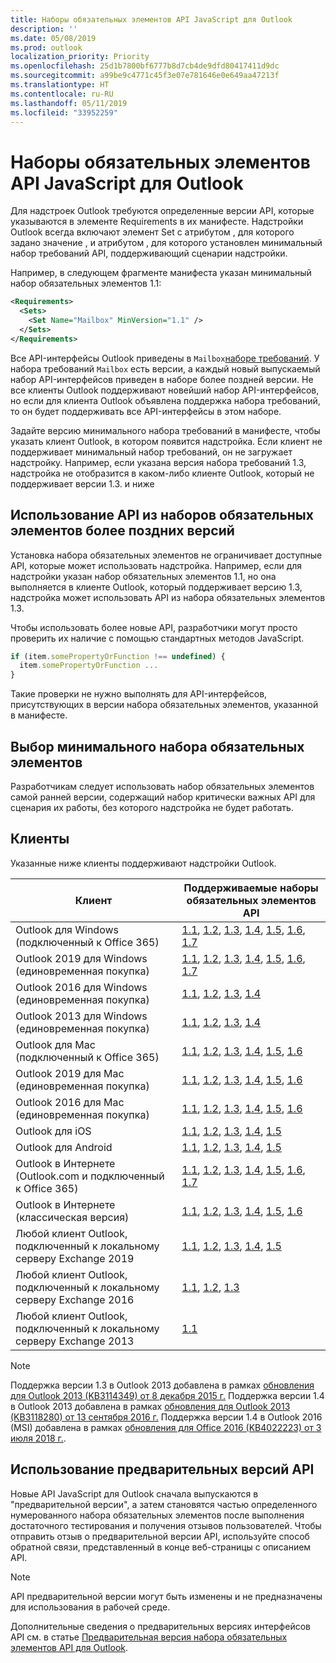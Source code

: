 ```yaml
---
title: Наборы обязательных элементов API JavaScript для Outlook
description: ''
ms.date: 05/08/2019
ms.prod: outlook
localization_priority: Priority
ms.openlocfilehash: 25d1b7800bf6777b8d7cb4de9dfd80417411d9dc
ms.sourcegitcommit: a99be9c4771c45f3e07e781646e0e649aa47213f
ms.translationtype: HT
ms.contentlocale: ru-RU
ms.lasthandoff: 05/11/2019
ms.locfileid: "33952259"
---
```

# <a name="outlook-javascript-api-requirement-sets"></a>Наборы обязательных элементов API JavaScript для Outlook

Для надстроек Outlook требуются определенные версии API, которые указываются в элементе Requirements в их манифесте. Надстройки Outlook всегда включают элемент Set с атрибутом , для которого задано значение , и атрибутом , для которого установлен минимальный набор требований API, поддерживающий сценарии надстройки.

Например, в следующем фрагменте манифеста указан минимальный набор обязательных элементов 1.1:

```xml
<Requirements>
  <Sets>
    <Set Name="Mailbox" MinVersion="1.1" />
  </Sets>
</Requirements>
```

Все API-интерфейсы Outlook приведены в `Mailbox`[наборе требований](/office/dev/add-ins/develop/specify-office-hosts-and-api-requirements). У набора требований `Mailbox` есть версии, а каждый новый выпускаемый набор API-интерфейсов приведен в наборе более поздней версии. Не все клиенты Outlook поддерживают новейший набор API-интерфейсов, но если для клиента Outlook объявлена поддержка набора требований, то он будет поддерживать все API-интерфейсы в этом наборе.

Задайте версию минимального набора требований в манифесте, чтобы указать клиент Outlook, в котором появится надстройка. Если клиент не поддерживает минимальный набор требований, он не загружает надстройку. Например, если указана версия набора требований 1.3, надстройка не отобразится в каком-либо клиенте Outlook, который не поддерживает версии 1.3. и ниже

## <a name="using-apis-from-later-requirement-sets"></a>Использование API из наборов обязательных элементов более поздних версий

Установка набора обязательных элементов не ограничивает доступные API, которые может использовать надстройка. Например, если для надстройки указан набор обязательных элементов 1.1, но она выполняется в клиенте Outlook, который поддерживает версию 1.3, надстройка может использовать API из набора обязательных элементов 1.3.

Чтобы использовать более новые API, разработчики могут просто проверить их наличие с помощью стандартных методов JavaScript.

```js
if (item.somePropertyOrFunction !== undefined) {
  item.somePropertyOrFunction ...
}
```

Такие проверки не нужно выполнять для API-интерфейсов, присутствующих в версии набора обязательных элементов, указанной в манифесте.

## <a name="choosing-a-minimum-requirement-set"></a>Выбор минимального набора обязательных элементов

Разработчикам следует использовать набор обязательных элементов самой ранней версии, содержащий набор критически важных API для сценария их работы, без которого надстройка не будет работать.

## <a name="clients"></a>Клиенты

Указанные ниже клиенты поддерживают надстройки Outlook.

| Клиент | Поддерживаемые наборы обязательных элементов API |
| --- | --- |
| Outlook для Windows (подключенный к Office 365) | [1.1](/office/dev/add-ins/reference/objectmodel/requirement-set-1.1/outlook-requirement-set-1.1), [1.2](/office/dev/add-ins/reference/objectmodel/requirement-set-1.2/outlook-requirement-set-1.2), [1.3](/office/dev/add-ins/reference/objectmodel/requirement-set-1.3/outlook-requirement-set-1.3), [1.4](/office/dev/add-ins/reference/objectmodel/requirement-set-1.4/outlook-requirement-set-1.4), [1.5](/office/dev/add-ins/reference/objectmodel/requirement-set-1.5/outlook-requirement-set-1.5), [1.6](/office/dev/add-ins/reference/objectmodel/requirement-set-1.6/outlook-requirement-set-1.6), [1.7](/office/dev/add-ins/reference/objectmodel/requirement-set-1.7/outlook-requirement-set-1.7) |
| Outlook 2019 для Windows (единовременная покупка) | [1.1](/office/dev/add-ins/reference/objectmodel/requirement-set-1.1/outlook-requirement-set-1.1), [1.2](/office/dev/add-ins/reference/objectmodel/requirement-set-1.2/outlook-requirement-set-1.2), [1.3](/office/dev/add-ins/reference/objectmodel/requirement-set-1.3/outlook-requirement-set-1.3), [1.4](/office/dev/add-ins/reference/objectmodel/requirement-set-1.4/outlook-requirement-set-1.4), [1.5](/office/dev/add-ins/reference/objectmodel/requirement-set-1.5/outlook-requirement-set-1.5), [1.6](/office/dev/add-ins/reference/objectmodel/requirement-set-1.6/outlook-requirement-set-1.6), [1.7](/office/dev/add-ins/reference/objectmodel/requirement-set-1.7/outlook-requirement-set-1.7) |
| Outlook 2016 для Windows (единовременная покупка) | [1.1](/office/dev/add-ins/reference/objectmodel/requirement-set-1.1/outlook-requirement-set-1.1), [1.2](/office/dev/add-ins/reference/objectmodel/requirement-set-1.2/outlook-requirement-set-1.2), [1.3](/office/dev/add-ins/reference/objectmodel/requirement-set-1.3/outlook-requirement-set-1.3), [1.4](/office/dev/add-ins/reference/objectmodel/requirement-set-1.4/outlook-requirement-set-1.4) |
| Outlook 2013 для Windows (единовременная покупка) | [1.1](/office/dev/add-ins/reference/objectmodel/requirement-set-1.1/outlook-requirement-set-1.1), [1.2](/office/dev/add-ins/reference/objectmodel/requirement-set-1.2/outlook-requirement-set-1.2), [1.3](/office/dev/add-ins/reference/objectmodel/requirement-set-1.3/outlook-requirement-set-1.3), [1.4](/office/dev/add-ins/reference/objectmodel/requirement-set-1.4/outlook-requirement-set-1.4) |
| Outlook для Mac (подключенный к Office 365) | [1.1](/office/dev/add-ins/reference/objectmodel/requirement-set-1.1/outlook-requirement-set-1.1), [1.2](/office/dev/add-ins/reference/objectmodel/requirement-set-1.2/outlook-requirement-set-1.2), [1.3](/office/dev/add-ins/reference/objectmodel/requirement-set-1.3/outlook-requirement-set-1.3), [1.4](/office/dev/add-ins/reference/objectmodel/requirement-set-1.4/outlook-requirement-set-1.4), [1.5](/office/dev/add-ins/reference/objectmodel/requirement-set-1.5/outlook-requirement-set-1.5), [1.6](/office/dev/add-ins/reference/objectmodel/requirement-set-1.6/outlook-requirement-set-1.6) |
| Outlook 2019 для Mac (единовременная покупка) | [1.1](/office/dev/add-ins/reference/objectmodel/requirement-set-1.1/outlook-requirement-set-1.1), [1.2](/office/dev/add-ins/reference/objectmodel/requirement-set-1.2/outlook-requirement-set-1.2), [1.3](/office/dev/add-ins/reference/objectmodel/requirement-set-1.3/outlook-requirement-set-1.3), [1.4](/office/dev/add-ins/reference/objectmodel/requirement-set-1.4/outlook-requirement-set-1.4), [1.5](/office/dev/add-ins/reference/objectmodel/requirement-set-1.5/outlook-requirement-set-1.5), [1.6](/office/dev/add-ins/reference/objectmodel/requirement-set-1.6/outlook-requirement-set-1.6) |
| Outlook 2016 для Mac (единовременная покупка) | [1.1](/office/dev/add-ins/reference/objectmodel/requirement-set-1.1/outlook-requirement-set-1.1), [1.2](/office/dev/add-ins/reference/objectmodel/requirement-set-1.2/outlook-requirement-set-1.2), [1.3](/office/dev/add-ins/reference/objectmodel/requirement-set-1.3/outlook-requirement-set-1.3), [1.4](/office/dev/add-ins/reference/objectmodel/requirement-set-1.4/outlook-requirement-set-1.4), [1.5](/office/dev/add-ins/reference/objectmodel/requirement-set-1.5/outlook-requirement-set-1.5), [1.6](/office/dev/add-ins/reference/objectmodel/requirement-set-1.6/outlook-requirement-set-1.6) |
| Outlook для iOS | [1.1](/office/dev/add-ins/reference/objectmodel/requirement-set-1.1/outlook-requirement-set-1.1), [1.2](/office/dev/add-ins/reference/objectmodel/requirement-set-1.2/outlook-requirement-set-1.2), [1.3](/office/dev/add-ins/reference/objectmodel/requirement-set-1.3/outlook-requirement-set-1.3), [1.4](/office/dev/add-ins/reference/objectmodel/requirement-set-1.4/outlook-requirement-set-1.4), [1.5](/office/dev/add-ins/reference/objectmodel/requirement-set-1.5/outlook-requirement-set-1.5) |
| Outlook для Android | [1.1](/office/dev/add-ins/reference/objectmodel/requirement-set-1.1/outlook-requirement-set-1.1), [1.2](/office/dev/add-ins/reference/objectmodel/requirement-set-1.2/outlook-requirement-set-1.2), [1.3](/office/dev/add-ins/reference/objectmodel/requirement-set-1.3/outlook-requirement-set-1.3), [1.4](/office/dev/add-ins/reference/objectmodel/requirement-set-1.4/outlook-requirement-set-1.4), [1.5](/office/dev/add-ins/reference/objectmodel/requirement-set-1.5/outlook-requirement-set-1.5) |
| Outlook в Интернете (Outlook.com и подключенный к Office 365) | [1.1](/office/dev/add-ins/reference/objectmodel/requirement-set-1.1/outlook-requirement-set-1.1), [1.2](/office/dev/add-ins/reference/objectmodel/requirement-set-1.2/outlook-requirement-set-1.2), [1.3](/office/dev/add-ins/reference/objectmodel/requirement-set-1.3/outlook-requirement-set-1.3), [1.4](/office/dev/add-ins/reference/objectmodel/requirement-set-1.4/outlook-requirement-set-1.4), [1.5](/office/dev/add-ins/reference/objectmodel/requirement-set-1.5/outlook-requirement-set-1.5), [1.6](/office/dev/add-ins/reference/objectmodel/requirement-set-1.6/outlook-requirement-set-1.6), [1.7](/office/dev/add-ins/reference/objectmodel/requirement-set-1.7/outlook-requirement-set-1.7) |
| Outlook в Интернете (классическая версия) | [1.1](/office/dev/add-ins/reference/objectmodel/requirement-set-1.1/outlook-requirement-set-1.1), [1.2](/office/dev/add-ins/reference/objectmodel/requirement-set-1.2/outlook-requirement-set-1.2), [1.3](/office/dev/add-ins/reference/objectmodel/requirement-set-1.3/outlook-requirement-set-1.3), [1.4](/office/dev/add-ins/reference/objectmodel/requirement-set-1.4/outlook-requirement-set-1.4), [1.5](/office/dev/add-ins/reference/objectmodel/requirement-set-1.5/outlook-requirement-set-1.5), [1.6](/office/dev/add-ins/reference/objectmodel/requirement-set-1.6/outlook-requirement-set-1.6) |
| Любой клиент Outlook, подключенный к локальному серверу Exchange 2019 | [1.1](/office/dev/add-ins/reference/objectmodel/requirement-set-1.1/outlook-requirement-set-1.1), [1.2](/office/dev/add-ins/reference/objectmodel/requirement-set-1.2/outlook-requirement-set-1.2), [1.3](/office/dev/add-ins/reference/objectmodel/requirement-set-1.3/outlook-requirement-set-1.3), [1.4](/office/dev/add-ins/reference/objectmodel/requirement-set-1.4/outlook-requirement-set-1.4), [1.5](/office/dev/add-ins/reference/objectmodel/requirement-set-1.5/outlook-requirement-set-1.5) |
| Любой клиент Outlook, подключенный к локальному серверу Exchange 2016 | [1.1](/office/dev/add-ins/reference/objectmodel/requirement-set-1.1/outlook-requirement-set-1.1), [1.2](/office/dev/add-ins/reference/objectmodel/requirement-set-1.2/outlook-requirement-set-1.2), [1.3](/office/dev/add-ins/reference/objectmodel/requirement-set-1.3/outlook-requirement-set-1.3) |
| Любой клиент Outlook, подключенный к локальному серверу Exchange 2013 | [1.1](/office/dev/add-ins/reference/objectmodel/requirement-set-1.1/outlook-requirement-set-1.1) |

> [!NOTE]
> Поддержка версии 1.3 в Outlook 2013 добавлена в рамках [обновления для Outlook 2013 (KB3114349) от 8 декабря 2015 г.](https://support.microsoft.com/kb/3114349) Поддержка версии 1.4 в Outlook 2013 добавлена в рамках [обновления для Outlook 2013 (KB3118280) от 13 сентября 2016 г.](https://support.microsoft.com/help/3118280) Поддержка версии 1.4 в Outlook 2016 (MSI) добавлена в рамках [обновления для Office 2016 (KB4022223) от 3 июля 2018 г.](https://support.microsoft.com/help/4022223).

## <a name="using-preview-apis"></a>Использование предварительных версий API

Новые API JavaScript для Outlook сначала выпускаются в "предварительной версии", а затем становятся частью определенного нумерованного набора обязательных элементов после выполнения достаточного тестирования и получения отзывов пользователей. Чтобы отправить отзыв о предварительной версии API, используйте способ обратной связи, представленный в конце веб-страницы с описанием API.

> [!NOTE]
> API предварительной версии могут быть изменены и не предназначены для использования в рабочей среде.

Дополнительные сведения о предварительных версиях интерфейсов API см. в статье [Предварительная версия набора обязательных элементов API для Outlook](../objectmodel/preview-requirement-set/outlook-requirement-set-preview.md).
